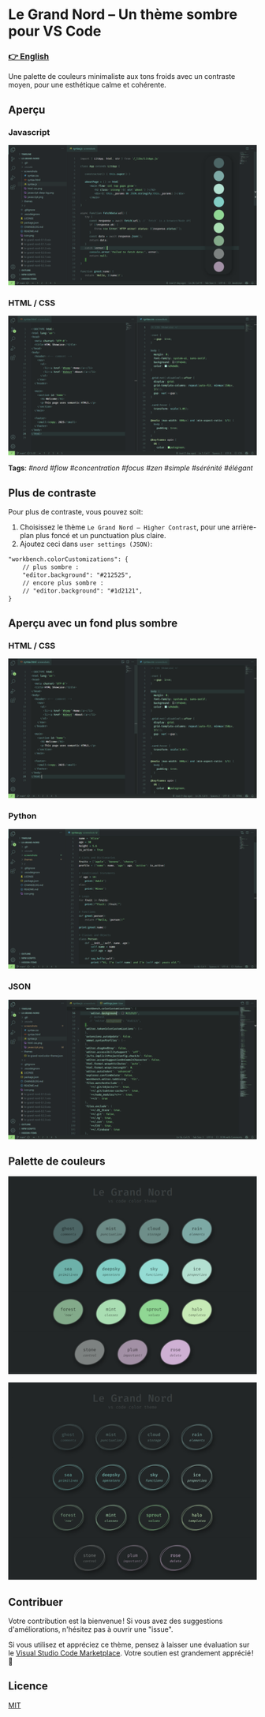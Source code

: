# Le Grand Nord – Un thème sombre pour VS Code

### [👉 English](README.md)

Une palette de couleurs minimaliste aux tons froids avec un contraste moyen, pour une esthétique calme et cohérente.


## Aperçu

### Javascript
![Le Grand Nord Theme - JAVASCRIPT](screenshots/javascript.png)

### HTML / CSS
![Le Grand Nord Theme - HTML / CSS](screenshots/html-css.png)


**Tags**: *#nord #flow #concentration #focus #zen #simple #sérénité #élégant*


## Plus de contraste

Pour plus de contraste, vous pouvez soit:

1. Choisissez le thème `Le Grand Nord – Higher Contrast`, pour une arrière-plan plus foncé et un punctuation plus claire.
2. Ajoutez ceci dans `user settings (JSON)`:

```jsonc
"workbench.colorCustomizations": {
	// plus sombre :
	"editor.background": "#212525",
	// encore plus sombre :
	// "editor.background": "#1d2121",
}
```


## Aperçu avec un fond plus sombre

### HTML / CSS
![Le Grand Nord Theme w/ Darker BG - HTML / CSS](screenshots/darker-html-css.png)

### Python
![Le Grand Nord Theme w/ Darker BG - PYTHON](screenshots/darker-python.png)

### JSON
![Le Grand Nord Theme w/ Darker BG - JAVASCRIPT](screenshots/darker-bg.png)


## Palette de couleurs

![Le Grand Nord Theme - color palette](screenshots/named-color-palette.png)

![Le Grand Nord Theme - color palette](screenshots/named-color-palette--text.png)


## Contribuer

Votre contribution est la bienvenue ! Si vous avez des suggestions d'améliorations, n'hésitez pas à ouvrir une "issue".

Si vous utilisez et appréciez ce thème, pensez à laisser une évaluation sur le [Visual Studio Code Marketplace](https://marketplace.visualstudio.com/items?itemName=ncodefun.le-grand-nord). Votre soutien est grandement apprécié ! 💖


## Licence

[MIT](LICENSE)
